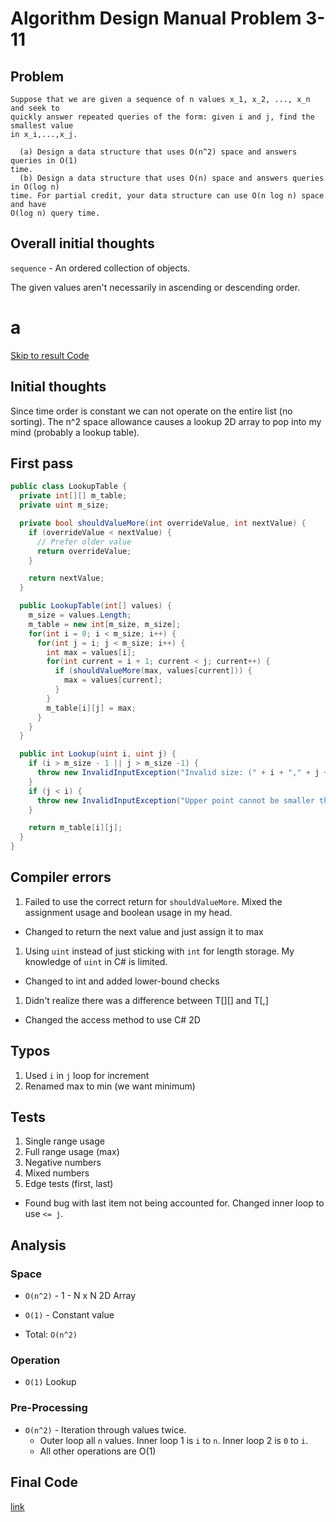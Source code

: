 # Algorithm Design Manual Problem 3-11

## Problem

```
Suppose that we are given a sequence of n values x_1, x_2, ..., x_n and seek to
quickly answer repeated queries of the form: given i and j, find the smallest value
in x_i,...,x_j.  

  (a) Design a data structure that uses O(n^2) space and answers queries in O(1)
time.  
  (b) Design a data structure that uses O(n) space and answers queries in O(log n)
time. For partial credit, your data structure can use O(n log n) space and have
O(log n) query time.
```

## Overall initial thoughts

`sequence` - An ordered collection of objects.

The given values aren't necessarily in ascending or descending order.

# a

[Skip to result Code](#final-code)

## Initial thoughts

Since time order is constant we can not operate on the entire list (no sorting).
The n^2 space allowance causes a lookup 2D array to pop into my mind (probably a lookup table).

## First pass

``` C#
public class LookupTable {
  private int[][] m_table;
  private uint m_size;

  private bool shouldValueMore(int overrideValue, int nextValue) {
    if (overrideValue < nextValue) {
      // Prefer older value
      return overrideValue;
    }

    return nextValue;
  }

  public LookupTable(int[] values) {
    m_size = values.Length;
    m_table = new int[m_size, m_size];
    for(int i = 0; i < m_size; i++) {
      for(int j = i; j < m_size; i++) {
        int max = values[i];
        for(int current = i + 1; current < j; current++) {
          if (shouldValueMore(max, values[current])) {
            max = values[current];
          }
        }
        m_table[i][j] = max;
      }
    }
  }

  public int Lookup(uint i, uint j) {
    if (i > m_size - 1 || j > m_size -1) {
      throw new InvalidInputException("Invalid size: (" + i + "," + j + ")");
    }
    if (j < i) {
      throw new InvalidInputException("Upper point cannot be smaller than lower bound");
    }

    return m_table[i][j];
  }
}
```

## Compiler errors

1. Failed to use the correct return for `shouldValueMore`. Mixed the assignment usage and boolean usage in my head.
  - Changed to return the next value and just assign it to max
1. Using `uint` instead of just sticking with `int` for length storage. My knowledge of `uint` in C# is limited.
  - Changed to int and added lower-bound checks
1. Didn't realize there was a difference between T[][] and T[,]
  - Changed the access method to use C# 2D

## Typos

1. Used `i` in `j` loop for increment
1. Renamed max to min (we want minimum)

## Tests

1. Single range usage
1. Full range usage (max)
1. Negative numbers
1. Mixed numbers
1. Edge tests (first, last)
  - Found bug with last item not being accounted for. Changed inner loop to use `<= j`.

## Analysis

### Space

- `O(n^2)` - 1 - N x N 2D Array
- `O(1)` - Constant value

- Total: `O(n^2)`

### Operation

- `O(1)` Lookup

### Pre-Processing

- `O(n^2)` - Iteration through values twice.
  - Outer loop all `n` values. Inner loop 1 is `i` to `n`. Inner loop 2 is `0` to `i`.
  - All other operations are O(1)

## Final Code

[link](../../code/3-11/LookupTable)